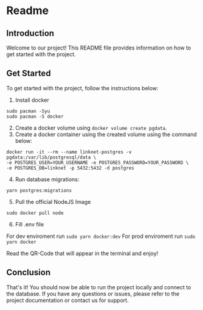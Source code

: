 # Readme

## Introduction

Welcome to our project! This README file provides information on how to get started with the project. 

## Get Started

To get started with the project, follow the instructions below:

1. Install docker
```shell
sudo pacman -Syu
sudo pacman -S docker
```

2. Create a docker volume using `docker volume create pgdata`.
3. Create a docker container using the created volume using the command below:

```shell
docker run -it --rm --name linknet-postgres -v pgdata:/var/lib/postgresql/data \
-e POSTGRES_USER=YOUR_USERNAME -e POSTGRES_PASSWORD=YOUR_PASSWORD \
-e POSTGRES_DB=linknet -p 5432:5432 -d postgres
```

4. Run database migrations:
```shell
yarn postgres:migrations
```

5. Pull the official NodeJS Image
```
sudo docker pull node
```

6. Fill .env file

For dev enviroment run `sudo yarn docker:dev`
For prod enviroment run `sudo yarn docker`

Read the QR-Code that will appear in the terminal and enjoy!

## Conclusion

That's it! You should now be able to run the project locally and connect to the database. If you have any questions or issues, please refer to the project documentation or contact us for support.